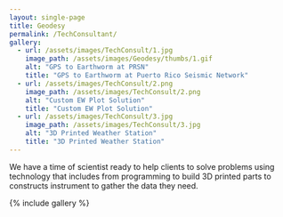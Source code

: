 ```yaml
---
layout: single-page
title: Geodesy
permalink: /TechConsultant/
gallery:
  - url: /assets/images/TechConsult/1.jpg
    image_path: /assets/images/Geodesy/thumbs/1.gif
    alt: "GPS to Earthworm at PRSN"
    title: "GPS to Earthworm at Puerto Rico Seismic Network"
  - url: /assets/images/TechConsult/2.png
    image_path: /assets/images/TechConsult/2.png
    alt: "Custom EW Plot Solution"
    title: "Custom EW Plot Solution"
  - url: /assets/images/TechConsult/3.jpg
    image_path: /assets/images/TechConsult/3.jpg
    alt: "3D Printed Weather Station"
    title: "3D Printed Weather Station"
---
```

We have a time of scientist ready to help clients to solve problems using technology that includes
 from programming to build 3D printed parts to constructs instrument to gather the data they need.


{% include gallery %}
